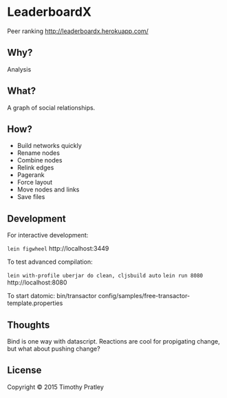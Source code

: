 # LeaderboardX

Peer ranking
http://leaderboardx.herokuapp.com/


## Why?

Analysis


## What?

A graph of social relationships.


## How?

* Build networks quickly
* Rename nodes
* Combine nodes
* Relink edges
* Pagerank
* Force layout
* Move nodes and links
* Save files


## Development

For interactive development:

`lein figwheel`
http://localhost:3449


To test advanced compilation:

`lein with-profile uberjar do clean, cljsbuild auto`
`lein run 8080`
http://localhost:8080

To start datomic:
bin/transactor config/samples/free-transactor-template.properties


## Thoughts

Bind is one way with datascript.
Reactions are cool for propigating change, but what about pushing change?

## License

Copyright © 2015 Timothy Pratley
